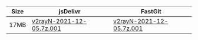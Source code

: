 |    Size   |     jsDelivr  | FastGit |
|  ---  |  ---  |  ---  |
| 17MB | [v2rayN-2021-12-05.7z.001](https://cdn.jsdelivr.net/gh/googleians/v2rayN-32@main/v2rayN-2021-12-05.7z.001) | [v2rayN-2021-12-05.7z.001](https://raw.fastgit.org/googleians/v2rayN-32/main/v2rayN-2021-12-05.7z.001) |
